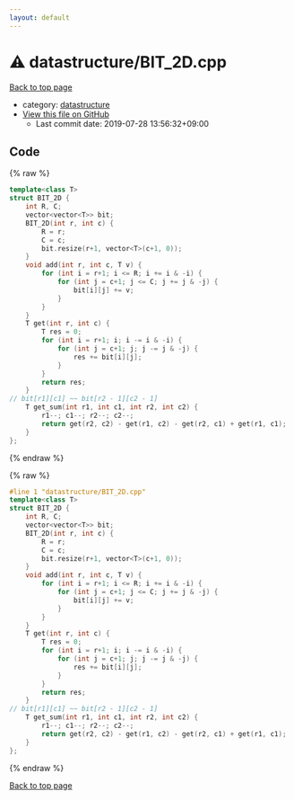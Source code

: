```yaml
---
layout: default
---
```


<!-- mathjax config similar to math.stackexchange -->
<script type="text/javascript" async
  src="https://cdnjs.cloudflare.com/ajax/libs/mathjax/2.7.5/MathJax.js?config=TeX-MML-AM_CHTML">
</script>
<script type="text/x-mathjax-config">
  MathJax.Hub.Config({
    TeX: { equationNumbers: { autoNumber: "AMS" }},
    tex2jax: {
      inlineMath: [ ['$','$'] ],
      processEscapes: true
    },
    "HTML-CSS": { matchFontHeight: false },
    displayAlign: "left",
    displayIndent: "2em"
  });
</script>

<script type="text/javascript" src="https://cdnjs.cloudflare.com/ajax/libs/jquery/3.4.1/jquery.min.js"></script>
<script src="https://cdn.jsdelivr.net/npm/jquery-balloon-js@1.1.2/jquery.balloon.min.js" integrity="sha256-ZEYs9VrgAeNuPvs15E39OsyOJaIkXEEt10fzxJ20+2I=" crossorigin="anonymous"></script>
<script type="text/javascript" src="../../assets/js/copy-button.js"></script>
<link rel="stylesheet" href="../../assets/css/copy-button.css" />


# :warning: datastructure/BIT_2D.cpp

<a href="../../index.html">Back to top page</a>

* category: <a href="../../index.html#8dc87745f885a4cc532acd7b15b8b5fe">datastructure</a>
* <a href="{{ site.github.repository_url }}/blob/master/datastructure/BIT_2D.cpp">View this file on GitHub</a>
    - Last commit date: 2019-07-28 13:56:32+09:00




## Code

<a id="unbundled"></a>
{% raw %}
```cpp
template<class T>
struct BIT_2D {
	int R, C;
	vector<vector<T>> bit;
	BIT_2D(int r, int c) {
		R = r;
		C = c;
		bit.resize(r+1, vector<T>(c+1, 0));
	}
	void add(int r, int c, T v) {
		for (int i = r+1; i <= R; i += i & -i) {
			for (int j = c+1; j <= C; j += j & -j) {
				bit[i][j] += v;
			}
		}
	}
	T get(int r, int c) {
		T res = 0;
		for (int i = r+1; i; i -= i & -i) {
			for (int j = c+1; j; j -= j & -j) {
				res += bit[i][j];
			}
		}
		return res;
	}
// bit[r1][c1] ~~ bit[r2 - 1][c2 - 1]
	T get_sum(int r1, int c1, int r2, int c2) {
		r1--; c1--; r2--; c2--;
		return get(r2, c2) - get(r1, c2) - get(r2, c1) + get(r1, c1);
	}
};
```
{% endraw %}

<a id="bundled"></a>
{% raw %}
```cpp
#line 1 "datastructure/BIT_2D.cpp"
template<class T>
struct BIT_2D {
	int R, C;
	vector<vector<T>> bit;
	BIT_2D(int r, int c) {
		R = r;
		C = c;
		bit.resize(r+1, vector<T>(c+1, 0));
	}
	void add(int r, int c, T v) {
		for (int i = r+1; i <= R; i += i & -i) {
			for (int j = c+1; j <= C; j += j & -j) {
				bit[i][j] += v;
			}
		}
	}
	T get(int r, int c) {
		T res = 0;
		for (int i = r+1; i; i -= i & -i) {
			for (int j = c+1; j; j -= j & -j) {
				res += bit[i][j];
			}
		}
		return res;
	}
// bit[r1][c1] ~~ bit[r2 - 1][c2 - 1]
	T get_sum(int r1, int c1, int r2, int c2) {
		r1--; c1--; r2--; c2--;
		return get(r2, c2) - get(r1, c2) - get(r2, c1) + get(r1, c1);
	}
};
```
{% endraw %}

<a href="../../index.html">Back to top page</a>

